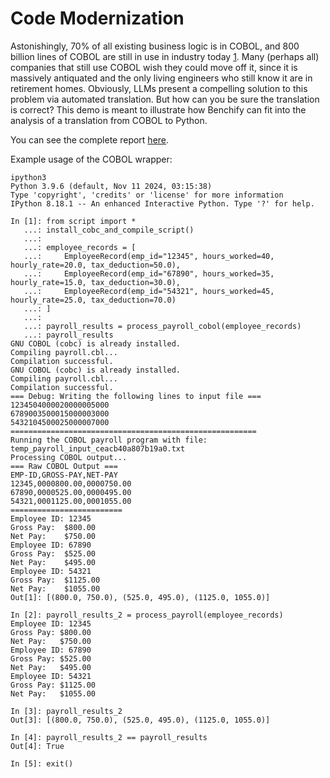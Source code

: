 # Code Modernization

Astonishingly, 70% of all existing business logic is in COBOL, and 800 billion lines of COBOL are still in use in industry today [1].
Many (perhaps all) companies that still use COBOL wish they could move off it, since it is massively antiquated and the only living engineers who still know it are in retirement homes.  Obviously, LLMs present a compelling solution to this problem via automated translation.  But how can you be sure the translation is correct?  This demo is meant to illustrate how Benchify can fit into the analysis of a translation from COBOL to Python.

You can see the complete report [here](https://github.com/Benchify/benchify-examples/pull/134).

Example usage of the COBOL wrapper:
```
ipython3
Python 3.9.6 (default, Nov 11 2024, 03:15:38) 
Type 'copyright', 'credits' or 'license' for more information
IPython 8.18.1 -- An enhanced Interactive Python. Type '?' for help.

In [1]: from script import *
   ...: install_cobc_and_compile_script()
   ...: 
   ...: employee_records = [
   ...:     EmployeeRecord(emp_id="12345", hours_worked=40, hourly_rate=20.0, tax_deduction=50.0),
   ...:     EmployeeRecord(emp_id="67890", hours_worked=35, hourly_rate=15.0, tax_deduction=30.0),
   ...:     EmployeeRecord(emp_id="54321", hours_worked=45, hourly_rate=25.0, tax_deduction=70.0)
   ...: ]
   ...: 
   ...: payroll_results = process_payroll_cobol(employee_records)
   ...: payroll_results
GNU COBOL (cobc) is already installed.
Compiling payroll.cbl...
Compilation successful.
GNU COBOL (cobc) is already installed.
Compiling payroll.cbl...
Compilation successful.
=== Debug: Writing the following lines to input file ===
1234504000020000005000
6789003500015000003000
5432104500025000007000
=======================================================
Running the COBOL payroll program with file: temp_payroll_input_ceacb40a807b19a0.txt
Processing COBOL output...
=== Raw COBOL Output ===
EMP-ID,GROSS-PAY,NET-PAY
12345,0000800.00,0000750.00
67890,0000525.00,0000495.00
54321,0001125.00,0001055.00
=========================
Employee ID: 12345
Gross Pay:  $800.00
Net Pay:    $750.00
Employee ID: 67890
Gross Pay:  $525.00
Net Pay:    $495.00
Employee ID: 54321
Gross Pay:  $1125.00
Net Pay:    $1055.00
Out[1]: [(800.0, 750.0), (525.0, 495.0), (1125.0, 1055.0)]

In [2]: payroll_results_2 = process_payroll(employee_records)
Employee ID: 12345
Gross Pay: $800.00
Net Pay:   $750.00
Employee ID: 67890
Gross Pay: $525.00
Net Pay:   $495.00
Employee ID: 54321
Gross Pay: $1125.00
Net Pay:   $1055.00

In [3]: payroll_results_2
Out[3]: [(800.0, 750.0), (525.0, 495.0), (1125.0, 1055.0)]

In [4]: payroll_results_2 == payroll_results
Out[4]: True

In [5]: exit()
```

[1]: https://cobolcowboys.com/cobol-today/#:~:text=70%25%20of%20all%20critical%20business,use%20today%20by%20various%20industries.